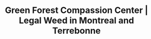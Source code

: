 ---
title: "Green Forest Compassion Center | Legal Weed in Montreal and Terrebonne"
slug: services
layout: services
menuposition: services
description: "Green Forest Compassion Center offers many services that will benefit your legal cannabis consumption. Call us for more info."
titre: "Here are our services related to medical marijuana in Montreal"
---